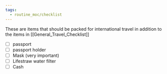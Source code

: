 ```yaml
---
tags:
  - routine_moc/checklist
---
```



These are items that should be packed for international travel in addition to the items in [[General_Travel_Checklist]]

- [ ] passport
- [ ] passport holder
- [ ] Mask (very important)
- [ ] Lifestraw water filter
- [ ] Cash